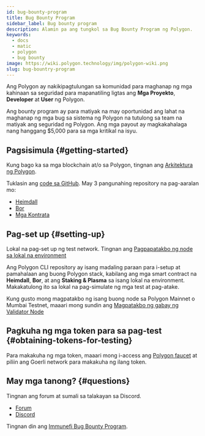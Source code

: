 ```yaml
---
id: bug-bounty-program
title: Bug Bounty Program
sidebar_label: Bug bounty program
description: Alamin pa ang tungkol sa Bug Bounty Program ng Polygon.
keywords:
  - docs
  - matic
  - polygon
  - bug bounty
image: https://wiki.polygon.technology/img/polygon-wiki.png
slug: bug-bountry-program
---
```


Ang Polygon ay nakikipagtulungan sa komunidad para maghanap ng mga kahinaan sa seguridad para mapanatiling ligtas ang **Mga Proyekto**, **Developer** at **User** ng Polygon.

Ang bounty program ay para matiyak na may oportunidad ang lahat na maghanap ng mga bug sa sistema ng Polygon na tutulong sa team na matiyak ang seguridad ng Polygon. Ang mga payout ay magkakahalaga nang hanggang $5,000 para sa mga kritikal na isyu.

## Pagsisimula {#getting-started}

Kung bago ka sa mga blockchain at/o sa Polygon, tingnan ang [Arkitektura ng Polygon](/docs/home/architecture/polygon-architecture).

Tuklasin ang [code sa GitHub](https://github.com/maticnetwork). May 3 pangunahing repository na pag-aaralan mo:

* [Heimdall](https://github.com/maticnetwork/heimdall)
* [Bor](https://github.com/maticnetwork/bor)
* [Mga Kontrata](https://github.com/maticnetwork/contracts)

## Pag-set up {#setting-up}

Lokal na pag-set up ng test network. Tingnan ang [Pagpapatakbo ng node sa lokal na environment](https://github.com/maticnetwork/matic-cli)

Ang Polygon CLI repository ay isang madaling paraan para i-setup at pamahalaan ang buong Polygon stack, kabilang ang mga smart contract na **Heimdall**, **Bor**, at ang **Staking & Plasma** sa isang lokal na environment. Makakatulong ito sa lokal na pag-simulate ng mga test at pag-atake.

Kung gusto mong magpatakbo ng isang buong node sa Polygon Mainnet o Mumbai Testnet, maaari mong sundin ang [Magpatakbo ng gabay ng Validator Node](/docs/validate/validate/run-validator)

## Pagkuha ng mga token para sa pag-test {#obtaining-tokens-for-testing}

Para makakuha ng mga token, maaari mong i-access ang [Polygon faucet](https://faucet.polygon.technology/) at piliin ang Goerli network para makakuha ng ilang token.

## May mga tanong? {#questions}

Tingnan ang forum at sumali sa talakayan sa Discord.

* [Forum](https://forum.polygon.technology)
* [Discord](https://discord.com/invite/0xPolygon)

Tingnan din ang [Immunefi Bug Bounty Program](https://immunefi.com/bounty/polygon/).
